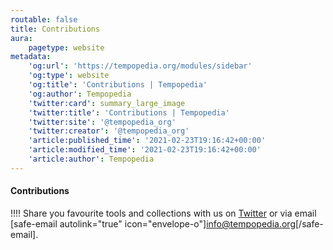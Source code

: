 ```yaml
---
routable: false
title: Contributions
aura:
    pagetype: website
metadata:
    'og:url': 'https://tempopedia.org/modules/sidebar'
    'og:type': website
    'og:title': 'Contributions | Tempopedia'
    'og:author': Tempopedia
    'twitter:card': summary_large_image
    'twitter:title': 'Contributions | Tempopedia'
    'twitter:site': '@tempopedia_org'
    'twitter:creator': '@tempopedia_org'
    'article:published_time': '2021-02-23T19:16:42+00:00'
    'article:modified_time': '2021-02-23T19:16:42+00:00'
    'article:author': Tempopedia
---
```


#### Contributions
!!!! Share you favourite tools and collections with us on [Twitter](https://twitter.com/tempopedia_org) or via email [safe-email autolink="true" icon="envelope-o"]info@tempopedia.org[/safe-email].